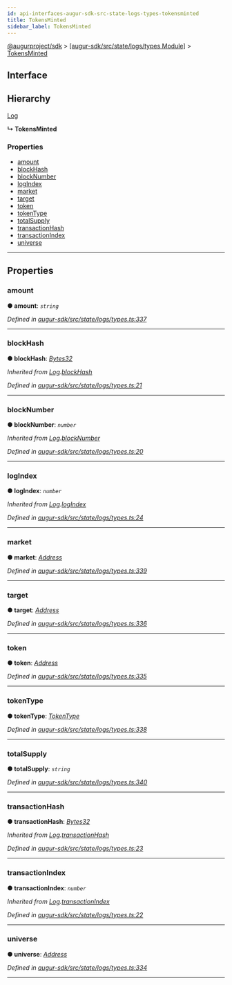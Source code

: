 ```yaml
---
id: api-interfaces-augur-sdk-src-state-logs-types-tokensminted
title: TokensMinted
sidebar_label: TokensMinted
---
```


[@augurproject/sdk](api-readme.md) > [[augur-sdk/src/state/logs/types Module]](api-modules-augur-sdk-src-state-logs-types-module.md) > [TokensMinted](api-interfaces-augur-sdk-src-state-logs-types-tokensminted.md)

## Interface

## Hierarchy

 [Log](api-interfaces-augur-sdk-src-state-logs-types-log.md)

**↳ TokensMinted**

### Properties

* [amount](api-interfaces-augur-sdk-src-state-logs-types-tokensminted.md#amount)
* [blockHash](api-interfaces-augur-sdk-src-state-logs-types-tokensminted.md#blockhash)
* [blockNumber](api-interfaces-augur-sdk-src-state-logs-types-tokensminted.md#blocknumber)
* [logIndex](api-interfaces-augur-sdk-src-state-logs-types-tokensminted.md#logindex)
* [market](api-interfaces-augur-sdk-src-state-logs-types-tokensminted.md#market)
* [target](api-interfaces-augur-sdk-src-state-logs-types-tokensminted.md#target)
* [token](api-interfaces-augur-sdk-src-state-logs-types-tokensminted.md#token)
* [tokenType](api-interfaces-augur-sdk-src-state-logs-types-tokensminted.md#tokentype)
* [totalSupply](api-interfaces-augur-sdk-src-state-logs-types-tokensminted.md#totalsupply)
* [transactionHash](api-interfaces-augur-sdk-src-state-logs-types-tokensminted.md#transactionhash)
* [transactionIndex](api-interfaces-augur-sdk-src-state-logs-types-tokensminted.md#transactionindex)
* [universe](api-interfaces-augur-sdk-src-state-logs-types-tokensminted.md#universe)

---

## Properties

<a id="amount"></a>

###  amount

**● amount**: *`string`*

*Defined in [augur-sdk/src/state/logs/types.ts:337](https://github.com/AugurProject/augur/blob/304ca83772/packages/augur-sdk/src/state/logs/types.ts#L337)*

___
<a id="blockhash"></a>

###  blockHash

**● blockHash**: *[Bytes32](api-modules-augur-sdk-src-state-logs-types-module.md#bytes32)*

*Inherited from [Log](api-interfaces-augur-sdk-src-state-logs-types-log.md).[blockHash](api-interfaces-augur-sdk-src-state-logs-types-log.md#blockhash)*

*Defined in [augur-sdk/src/state/logs/types.ts:21](https://github.com/AugurProject/augur/blob/304ca83772/packages/augur-sdk/src/state/logs/types.ts#L21)*

___
<a id="blocknumber"></a>

###  blockNumber

**● blockNumber**: *`number`*

*Inherited from [Log](api-interfaces-augur-sdk-src-state-logs-types-log.md).[blockNumber](api-interfaces-augur-sdk-src-state-logs-types-log.md#blocknumber)*

*Defined in [augur-sdk/src/state/logs/types.ts:20](https://github.com/AugurProject/augur/blob/304ca83772/packages/augur-sdk/src/state/logs/types.ts#L20)*

___
<a id="logindex"></a>

###  logIndex

**● logIndex**: *`number`*

*Inherited from [Log](api-interfaces-augur-sdk-src-state-logs-types-log.md).[logIndex](api-interfaces-augur-sdk-src-state-logs-types-log.md#logindex)*

*Defined in [augur-sdk/src/state/logs/types.ts:24](https://github.com/AugurProject/augur/blob/304ca83772/packages/augur-sdk/src/state/logs/types.ts#L24)*

___
<a id="market"></a>

###  market

**● market**: *[Address](api-modules-augur-sdk-src-state-logs-types-module.md#address)*

*Defined in [augur-sdk/src/state/logs/types.ts:339](https://github.com/AugurProject/augur/blob/304ca83772/packages/augur-sdk/src/state/logs/types.ts#L339)*

___
<a id="target"></a>

###  target

**● target**: *[Address](api-modules-augur-sdk-src-state-logs-types-module.md#address)*

*Defined in [augur-sdk/src/state/logs/types.ts:336](https://github.com/AugurProject/augur/blob/304ca83772/packages/augur-sdk/src/state/logs/types.ts#L336)*

___
<a id="token"></a>

###  token

**● token**: *[Address](api-modules-augur-sdk-src-state-logs-types-module.md#address)*

*Defined in [augur-sdk/src/state/logs/types.ts:335](https://github.com/AugurProject/augur/blob/304ca83772/packages/augur-sdk/src/state/logs/types.ts#L335)*

___
<a id="tokentype"></a>

###  tokenType

**● tokenType**: *[TokenType](api-enums-augur-sdk-src-state-logs-types-tokentype.md)*

*Defined in [augur-sdk/src/state/logs/types.ts:338](https://github.com/AugurProject/augur/blob/304ca83772/packages/augur-sdk/src/state/logs/types.ts#L338)*

___
<a id="totalsupply"></a>

###  totalSupply

**● totalSupply**: *`string`*

*Defined in [augur-sdk/src/state/logs/types.ts:340](https://github.com/AugurProject/augur/blob/304ca83772/packages/augur-sdk/src/state/logs/types.ts#L340)*

___
<a id="transactionhash"></a>

###  transactionHash

**● transactionHash**: *[Bytes32](api-modules-augur-sdk-src-state-logs-types-module.md#bytes32)*

*Inherited from [Log](api-interfaces-augur-sdk-src-state-logs-types-log.md).[transactionHash](api-interfaces-augur-sdk-src-state-logs-types-log.md#transactionhash)*

*Defined in [augur-sdk/src/state/logs/types.ts:23](https://github.com/AugurProject/augur/blob/304ca83772/packages/augur-sdk/src/state/logs/types.ts#L23)*

___
<a id="transactionindex"></a>

###  transactionIndex

**● transactionIndex**: *`number`*

*Inherited from [Log](api-interfaces-augur-sdk-src-state-logs-types-log.md).[transactionIndex](api-interfaces-augur-sdk-src-state-logs-types-log.md#transactionindex)*

*Defined in [augur-sdk/src/state/logs/types.ts:22](https://github.com/AugurProject/augur/blob/304ca83772/packages/augur-sdk/src/state/logs/types.ts#L22)*

___
<a id="universe"></a>

###  universe

**● universe**: *[Address](api-modules-augur-sdk-src-state-logs-types-module.md#address)*

*Defined in [augur-sdk/src/state/logs/types.ts:334](https://github.com/AugurProject/augur/blob/304ca83772/packages/augur-sdk/src/state/logs/types.ts#L334)*

___

